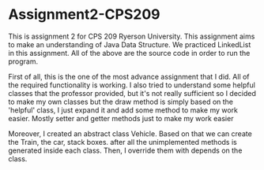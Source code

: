 # Assignment2-CPS209


This is assignment 2 for CPS 209 Ryerson University. This assignment aims to make an understanding of Java Data Structure.
We practiced LinkedList in this assignment. All of the above are the source code in order to run the program.

First of all, this is the one of the most advance assignment that I did. All of the required functionality is working. I also tried to understand some helpful classes that the professor provided, but it's not really sufficient so I decided to make my own classes but the draw method is simply based on the 'helpful' class, I just expand it and add some method to make my work easier. Mostly setter and getter methods just to make my work easier

Moreover, I created an abstract class Vehicle. Based on that we can create the Train, the car, stack boxes. after all the unimplemented methods is generated inside each class. Then, I override them with depends on the class.
